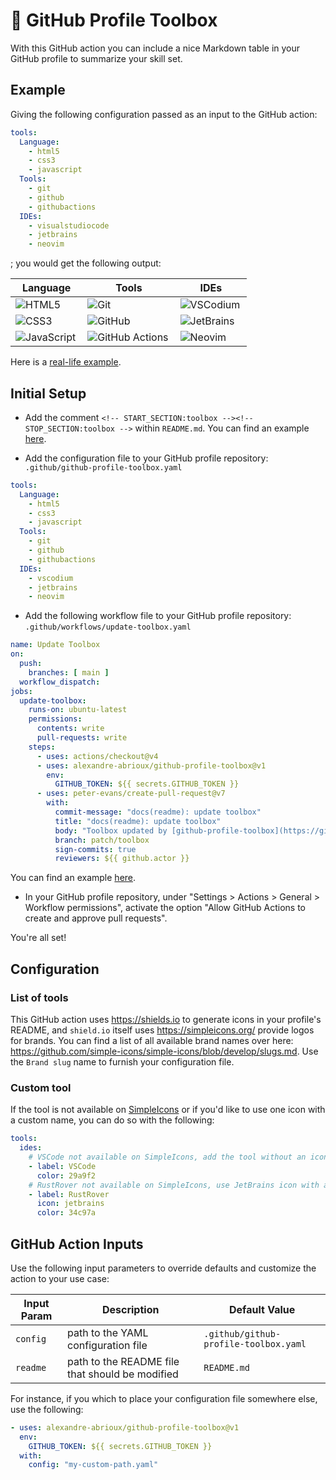 # 🔧 GitHub Profile Toolbox

With this GitHub action you can include a nice Markdown table in your GitHub profile
to summarize your skill set.

## Example

Giving the following configuration passed as an input to the GitHub action:

```yaml
tools:
  Language:
    - html5
    - css3
    - javascript
  Tools:
    - git
    - github
    - githubactions
  IDEs:
    - visualstudiocode
    - jetbrains
    - neovim
```

; you would get the following output:

<!-- START_SECTION:toolbox -->
<!-- Generated by github-profile-toolbox GitHub action -->

| Language                                                                                                                       | Tools                                                                                                                                     | IDEs                                                                                                                        |
|--------------------------------------------------------------------------------------------------------------------------------|-------------------------------------------------------------------------------------------------------------------------------------------|-----------------------------------------------------------------------------------------------------------------------------|
| [<img align="left" alt="HTML5" src="https://img.shields.io/badge/-HTML5-E34F26?logo=html5&logoColor=white">](#)                | [<img align="left" alt="Git" src="https://img.shields.io/badge/-Git-F05032?logo=git&logoColor=white">](#)                                 | [<img align="left" alt="VSCodium" src="https://img.shields.io/badge/-VSCodium-2F80ED?logo=vscodium&logoColor=white">](#)    |
| [<img align="left" alt="CSS3" src="https://img.shields.io/badge/-CSS3-1572B6?logo=css3&logoColor=white">](#)                   | [<img align="left" alt="GitHub" src="https://img.shields.io/badge/-GitHub-181717?logo=github&logoColor=white">](#)                        | [<img align="left" alt="JetBrains" src="https://img.shields.io/badge/-JetBrains-000000?logo=jetbrains&logoColor=white">](#) |
| [<img align="left" alt="JavaScript" src="https://img.shields.io/badge/-JavaScript-F7DF1E?logo=javascript&logoColor=black">](#) | [<img align="left" alt="GitHub Actions" src="https://img.shields.io/badge/-GitHub Actions-2088FF?logo=githubactions&logoColor=white">](#) | [<img align="left" alt="Neovim" src="https://img.shields.io/badge/-Neovim-57A143?logo=neovim&logoColor=white">](#)          |

<!-- STOP_SECTION:toolbox -->

Here is a
[real-life example](https://github.com/alexandre-abrioux#hammer_and_wrench-toolbox).

## Initial Setup

- Add the comment `<!-- START_SECTION:toolbox --><!-- STOP_SECTION:toolbox -->` within `README.md`.
  You can find an example
  [here](https://github.com/alexandre-abrioux/alexandre-abrioux/blob/main/README.md?plain=1).

- Add the configuration file to your GitHub profile repository:
  `.github/github-profile-toolbox.yaml`

```yaml
tools:
  Language:
    - html5
    - css3
    - javascript
  Tools:
    - git
    - github
    - githubactions
  IDEs:
    - vscodium
    - jetbrains
    - neovim
```

- Add the following workflow file to your GitHub profile repository:
  `.github/workflows/update-toolbox.yaml`

```yaml
name: Update Toolbox
on:
  push:
    branches: [ main ]
  workflow_dispatch:
jobs:
  update-toolbox:
    runs-on: ubuntu-latest
    permissions:
      contents: write
      pull-requests: write
    steps:
      - uses: actions/checkout@v4
      - uses: alexandre-abrioux/github-profile-toolbox@v1
        env:
          GITHUB_TOKEN: ${{ secrets.GITHUB_TOKEN }}
      - uses: peter-evans/create-pull-request@v7
        with:
          commit-message: "docs(readme): update toolbox"
          title: "docs(readme): update toolbox"
          body: "Toolbox updated by [github-profile-toolbox](https://github.com/alexandre-abrioux/github-profile-toolbox) GitHub action"
          branch: patch/toolbox
          sign-commits: true
          reviewers: ${{ github.actor }}
```

You can find an example
[here](https://github.com/alexandre-abrioux/alexandre-abrioux/blob/main/.github/workflows/update-toolbox.yaml).

- In your GitHub profile repository, under "Settings > Actions > General > Workflow permissions",
  activate the option "Allow GitHub Actions to create and approve pull requests".

You're all set!

## Configuration

### List of tools

This GitHub action uses https://shields.io to generate icons in your profile's README,
and `shield.io` itself uses https://simpleicons.org/ provide logos for brands.
You can find a list of all available brand names over here:
https://github.com/simple-icons/simple-icons/blob/develop/slugs.md.
Use the `Brand slug` name to furnish your configuration file.

### Custom tool

If the tool is not available on [SimpleIcons](https://simpleicons.org/) or
if you'd like to use one icon with a custom name, you can do so with the following:

```yaml
tools:
  ides:
    # VSCode not available on SimpleIcons, add the tool without an icon
    - label: VSCode
      color: 29a9f2
    # RustRover not available on SimpleIcons, use JetBrains icon with a custom label and color
    - label: RustRover
      icon: jetbrains
      color: 34c97a
```

## GitHub Action Inputs

Use the following input parameters to override defaults and customize the action to your use case:

| Input Param | Description                                     | Default Value                         |
|-------------|-------------------------------------------------|---------------------------------------|
| `config`    | path to the YAML configuration file             | `.github/github-profile-toolbox.yaml` |
| `readme`    | path to the README file that should be modified | `README.md`                           |

For instance, if you which to place your configuration file somewhere else, use the following:

```yaml
- uses: alexandre-abrioux/github-profile-toolbox@v1
  env:
    GITHUB_TOKEN: ${{ secrets.GITHUB_TOKEN }}
  with:
    config: "my-custom-path.yaml"
```
